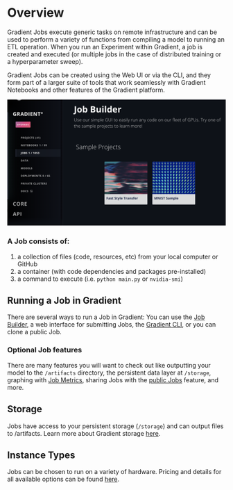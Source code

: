 # Overview

Gradient Jobs execute generic tasks on remote infrastructure and can be used to perform a variety of functions from compiling a model to running an ETL operation. When you run an Experiment within Gradient, a job is created and executed \(or multiple jobs in the case of distributed training or a hyperparameter sweep\).

Gradient Jobs can be created using the Web UI or via the CLI, and they form part of a larger suite of tools that work seamlessly with Gradient Notebooks and other features of the Gradient platform.

![Gradient Job Runner in the Web UI](../.gitbook/assets/image%20%2881%29.png)

### A Job consists of:

1. a collection of files \(code, resources, etc\) from your local computer or GitHub
2. a container \(with code dependencies and packages pre-installed\)
3. a command to execute \(i.e. `python main.py` or `nvidia-smi`\)

## Running a Job in Gradient

There are several ways to run a Job in Gradient: You can use the [Job Builder](about.md), a web interface for submitting Jobs, the [Gradient CLI](../get-started/install-the-cli.md), or you can clone a public Job.

### Optional Job features

There are many features you will want to check out like outputting your model to the `/artifacts` directory, the persistent data layer at `/storage`, graphing with [Job Metrics](create-a-job/job-metrics/), sharing Jobs with the [public Jobs](create-a-job/public-jobs.md) feature, and more.

## Storage

Jobs have access to your persistent storage \(`/storage`\) and can output files to /artifacts. Learn more about Gradient storage [here](../data/storage/).

## Instance Types

Jobs can be chosen to run on a variety of hardware. Pricing and details for all available options can be found [here](https://gradient.paperspace.com/instances).

